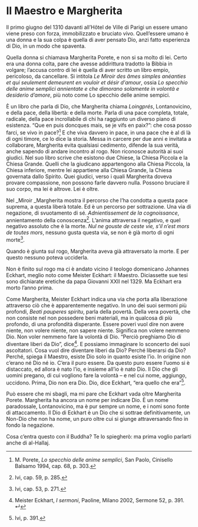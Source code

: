 # Il Maestro e Margherita
Il primo giugno del 1310 davanti all’Hôtel de Ville di Parigi un essere umano viene preso con forza, immobilizzato e bruciato vivo. Quell’essere umano è una donna e la sua colpa è quella di aver pensato Dio, anzi fatto esperienza di Dio, in un modo che spaventa.

Quella donna si chiamava Margherita Porete, e non si sa molto di lei. Certo era una donna colta, pare che avesse addirittura tradotto la Bibbia in volgare; l’accusa contro di lei è quella di aver scritto un libro empio, pericoloso, da cancellare. Si intitola _Le Miroir des âmes simples anéanties et qui seulement demeurent en vouloir et désir d'amour_, ossia _Lo specchio delle anime semplici annientate e che dimorano solamente in volontà e desiderio d’amore_, più noto come Lo specchio delle anime sempici.

È un libro che parla di Dio, che Margherita chiama _Loingprés_, Lontanovicino, e della pace, della libertà: e della morte. Parla di una pace completa, totale, radicale, della pace incrollabile di chi ha raggiunto un diverso piano di esistenza. “Que en puis doncques mais, se je vifs en paix?”: che cosa posso farci, se vivo in pace?[^1] E che viva davvero in pace, in una pace che è al di là di ogni timore, ce lo dice la storia. Messa in carcere per due anni e invitata a collaborare, Margherita evita qualsiasi cedimento, difende la sua verità, anche sapendo di andare incontro al rogo. Non riconosce autorità ai suoi giudici. Nel suo libro scrive che esistono due Chiese, la Chiesa Piccola e la Chiesa Grande. Quelli che la giudicano appartengono alla Chiesa Piccola, la Chiesa inferiore, mentre lei appartiene alla Chiesa Grande, la Chiesa governata dallo Spirito. Quei giudici, verso i quali Margherita doveva provare compassione, non possono farle davvero nulla. Possono bruciare il suo corpo, ma lei è altrove. Lei è oltre.

Nel _Miroir _Margherita mostra il percorso che l’ha condotta a questa pace suprema, a questa liberà totale. Ed è un percorso per sottrazione. Una via di negazione, di svuotamento di sé. _Adnientissement de la cognoissance_, annientamento della conoscenza[^2]. L’anima attraversa il negativo, e quel negativo assoluto che è la morte. _Nul ne gouste de ceste vie, s’il n’est mors de toutes mors_, nessuno gusta questa via, se non è già morto di ogni morte[^3].

Quando è giunta sul rogo, Margherita aveva già attraversato la morte. E per questo nessuno poteva ucciderla.

Non è finito sul rogo ma ci è andato vicino il teologo domenicano Johannes Eckhart, meglio noto come Meister Eckhart: il Maestro. Diciassette sue tesi sono dichiarate eretiche da papa Giovanni XXII nel 1329. Ma Eckhart era morto l’anno prima.

Come Margherita, Meister Eckhart indica una via che porta alla liberazione attraverso ciò che è apparentemente negativo. In uno dei suoi sermoni più profondi, _Beati pauperes spiritu_, parla della povertà. Della vera povertà, che non consiste nel non possedere beni materiali, ma in qualcosa di più profondo, di una profondità disperante. Essere poveri vuol dire non avere niente, non volere niente, non sapere niente. Significa non volere nemmeno Dio. Non voler nemmeno fare la volontà di Dio. “Perciò preghiamo Dio di diventare liberi da Dio”, dice[^4]. E possiamo immaginare lo sconcerto dei suoi ascoltatori. Cosa vuol dire diventare liberi da Dio? Perché liberarsi da Dio? Perché, spiega il Maestro, esiste Dio solo in quanto esiste l’io. In origine non c’erano né Dio né io. C’era il puro essere. Da questo puro essere l’uomo si è distaccato, ed allora è nato l’io, e insieme all’io è nato Dio. Il Dio che gli uomini pregano, di cui vogliono fare la volontà – e nel cui nome, aggiungo, uccidono. Prima, Dio non era Dio. Dio, dice Eckhart, “era quello che era”[^5].

Può essere che mi sbagli, ma mi pare che Eckhart vada oltre Margherita Porete. Margherita ha ancora un nome per indicare Dio. È un nome paradossale, Lontanovicino, ma è pur sempre un nome, e i nomi sono fonte di attaccamento. Il Dio di Eckhart è un Dio che si sottrae definitivamente, un Non-Dio che non ha nome, un puro oltre cui si giunge attraversando fino in fondo la negazione.

Cosa c’entra questo con il Buddha? Te lo spiegherò: ma prima voglio parlarti anche di al-Hallaj.

[^1]: M. Porete, _Lo specchio delle anime semplici_, San Paolo, Cinisello Balsamo 1994, cap. 68, p. 303.  
[^2]: Ivi, cap. 59, p. 285.  
[^3]: Ivi, cap. 53, p. 271.  
[^4]: Meister Eckhart, _I sermoni_, Paoline, Milano 2002, Sermone 52, p. 391.  ↵
[^5]: Ivi, p. 391.  

